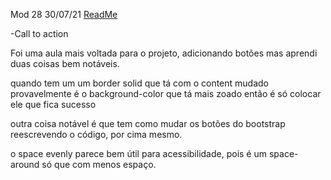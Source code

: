 Mod 28                                              30/07/21
[ReadMe](../../ReadMe.md)

-Call to action

Foi uma aula mais voltada para o projeto, adicionando botões 
mas aprendi duas coisas bem notáveis.

quando tem um um border solid que tá com o content mudado
provavelmente é o background-color que tá mais zoado
então é só colocar ele que fica sucesso

outra coisa notável é que tem como mudar os botões do 
bootstrap reescrevendo o código, por cima mesmo.

o space evenly parece bem útil para acessibilidade, pois é 
um space-around só que com menos espaço.
